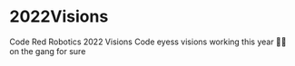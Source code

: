 # 2022Visions
Code Red Robotics 2022 Visions Code
eyess
visions working this year 🚫🧢 on the gang for sure
